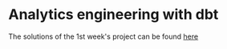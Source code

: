 # Analytics engineering with dbt

The solutions of the 1st week's project can be found [here](project-week-1.md)

